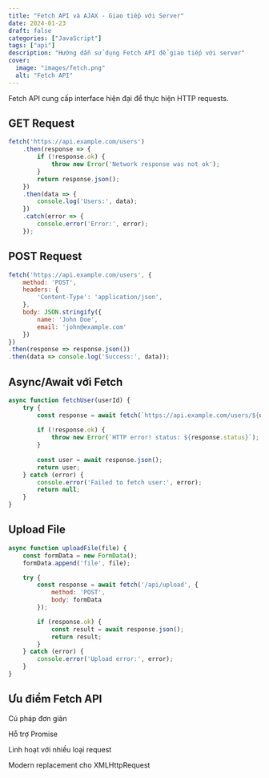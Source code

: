 ```yaml
---
title: "Fetch API và AJAX - Giao tiếp với Server"
date: 2024-01-23
draft: false
categories: ["JavaScript"]
tags: ["api"]
description: "Hướng dẫn sử dụng Fetch API để giao tiếp với server"
cover:
  image: "images/fetch.png"
  alt: "Fetch API"
---
```


Fetch API cung cấp interface hiện đại để thực hiện HTTP requests.

## GET Request
```javascript
fetch('https://api.example.com/users')
    .then(response => {
        if (!response.ok) {
            throw new Error('Network response was not ok');
        }
        return response.json();
    })
    .then(data => {
        console.log('Users:', data);
    })
    .catch(error => {
        console.error('Error:', error);
    });
```
## POST Request
```javascript
fetch('https://api.example.com/users', {
    method: 'POST',
    headers: {
        'Content-Type': 'application/json',
    },
    body: JSON.stringify({
        name: 'John Doe',
        email: 'john@example.com'
    })
})
.then(response => response.json())
.then(data => console.log('Success:', data));
```
## Async/Await với Fetch
```javascript
async function fetchUser(userId) {
    try {
        const response = await fetch(`https://api.example.com/users/${userId}`);
        
        if (!response.ok) {
            throw new Error(`HTTP error! status: ${response.status}`);
        }
        
        const user = await response.json();
        return user;
    } catch (error) {
        console.error('Failed to fetch user:', error);
        return null;
    }
}
```
## Upload File
```javascript
async function uploadFile(file) {
    const formData = new FormData();
    formData.append('file', file);

    try {
        const response = await fetch('/api/upload', {
            method: 'POST',
            body: formData
        });

        if (response.ok) {
            const result = await response.json();
            return result;
        }
    } catch (error) {
        console.error('Upload error:', error);
    }
}
```
## Ưu điểm Fetch API
Cú pháp đơn giản

Hỗ trợ Promise

Linh hoạt với nhiều loại request

Modern replacement cho XMLHttpRequest
